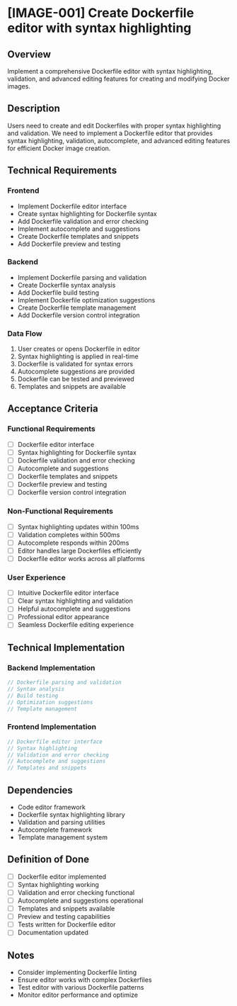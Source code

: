 # [IMAGE-001] Create Dockerfile editor with syntax highlighting

## Overview

Implement a comprehensive Dockerfile editor with syntax highlighting, validation, and advanced editing features for creating and modifying Docker images.

## Description

Users need to create and edit Dockerfiles with proper syntax highlighting and validation. We need to implement a Dockerfile editor that provides syntax highlighting, validation, autocomplete, and advanced editing features for efficient Docker image creation.

## Technical Requirements

### Frontend

- Implement Dockerfile editor interface
- Create syntax highlighting for Dockerfile syntax
- Add Dockerfile validation and error checking
- Implement autocomplete and suggestions
- Create Dockerfile templates and snippets
- Add Dockerfile preview and testing

### Backend

- Implement Dockerfile parsing and validation
- Create Dockerfile syntax analysis
- Add Dockerfile build testing
- Implement Dockerfile optimization suggestions
- Create Dockerfile template management
- Add Dockerfile version control integration

### Data Flow

1. User creates or opens Dockerfile in editor
2. Syntax highlighting is applied in real-time
3. Dockerfile is validated for syntax errors
4. Autocomplete suggestions are provided
5. Dockerfile can be tested and previewed
6. Templates and snippets are available

## Acceptance Criteria

### Functional Requirements

- [ ] Dockerfile editor interface
- [ ] Syntax highlighting for Dockerfile syntax
- [ ] Dockerfile validation and error checking
- [ ] Autocomplete and suggestions
- [ ] Dockerfile templates and snippets
- [ ] Dockerfile preview and testing
- [ ] Dockerfile version control integration

### Non-Functional Requirements

- [ ] Syntax highlighting updates within 100ms
- [ ] Validation completes within 500ms
- [ ] Autocomplete responds within 200ms
- [ ] Editor handles large Dockerfiles efficiently
- [ ] Dockerfile editor works across all platforms

### User Experience

- [ ] Intuitive Dockerfile editor interface
- [ ] Clear syntax highlighting and validation
- [ ] Helpful autocomplete and suggestions
- [ ] Professional editor appearance
- [ ] Seamless Dockerfile editing experience

## Technical Implementation

### Backend Implementation

```rust
// Dockerfile parsing and validation
// Syntax analysis
// Build testing
// Optimization suggestions
// Template management
```

### Frontend Implementation

```typescript
// Dockerfile editor interface
// Syntax highlighting
// Validation and error checking
// Autocomplete and suggestions
// Templates and snippets
```

## Dependencies

- Code editor framework
- Dockerfile syntax highlighting library
- Validation and parsing utilities
- Autocomplete framework
- Template management system

## Definition of Done

- [ ] Dockerfile editor implemented
- [ ] Syntax highlighting working
- [ ] Validation and error checking functional
- [ ] Autocomplete and suggestions operational
- [ ] Templates and snippets available
- [ ] Preview and testing capabilities
- [ ] Tests written for Dockerfile editor
- [ ] Documentation updated

## Notes

- Consider implementing Dockerfile linting
- Ensure editor works with complex Dockerfiles
- Test editor with various Dockerfile patterns
- Monitor editor performance and optimize
